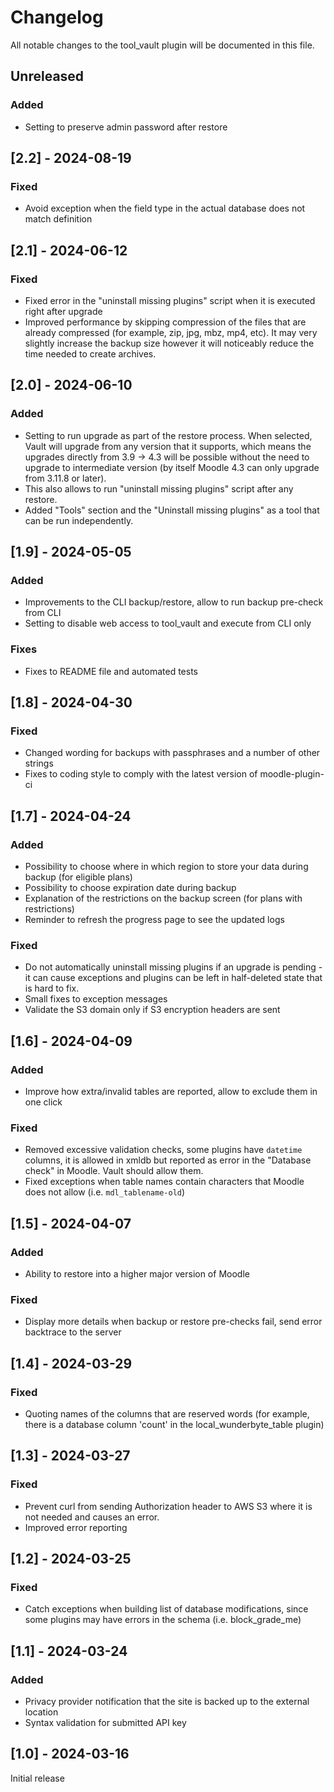 # Changelog

All notable changes to the tool_vault plugin will be documented in this file.

## Unreleased

### Added
- Setting to preserve admin password after restore

## [2.2] - 2024-08-19

### Fixed
- Avoid exception when the field type in the actual database does not match definition

## [2.1] - 2024-06-12

### Fixed
- Fixed error in the "uninstall missing plugins" script when it is executed right after
  upgrade
- Improved performance by skipping compression of the files that are already compressed
  (for example, zip, jpg, mbz, mp4, etc). It may very slightly increase the backup size
  however it will noticeably reduce the time needed to create archives.

## [2.0] - 2024-06-10

### Added
- Setting to run upgrade as part of the restore process. When selected, Vault will upgrade
  from any version that it supports, which means the upgrades directly from 3.9 -> 4.3 will be
  possible without the need to upgrade to intermediate version (by itself Moodle 4.3 can only
  upgrade from 3.11.8 or later).
- This also allows to run "uninstall missing plugins" script after any restore.
- Added "Tools" section and the "Uninstall missing plugins" as a tool that can be run
  independently.

## [1.9] - 2024-05-05

### Added
- Improvements to the CLI backup/restore, allow to run backup pre-check from CLI
- Setting to disable web access to tool_vault and execute from CLI only
### Fixes
- Fixes to README file and automated tests

## [1.8] - 2024-04-30

### Fixed
- Changed wording for backups with passphrases and a number of other strings
- Fixes to coding style to comply with the latest version of moodle-plugin-ci

## [1.7] - 2024-04-24

### Added
- Possibility to choose where in which region to store your data during backup (for eligible plans)
- Possibility to choose expiration date during backup
- Explanation of the restrictions on the backup screen (for plans with restrictions)
- Reminder to refresh the progress page to see the updated logs
### Fixed
- Do not automatically uninstall missing plugins if an upgrade is pending - it can cause exceptions
  and plugins can be left in half-deleted state that is hard to fix.
- Small fixes to exception messages
- Validate the S3 domain only if S3 encryption headers are sent

## [1.6] - 2024-04-09

### Added
- Improve how extra/invalid tables are reported, allow to exclude them in one click
### Fixed
- Removed excessive validation checks, some plugins have `datetime` columns, it is allowed in xmldb
  but reported as error in the "Database check" in Moodle. Vault should allow them.
- Fixed exceptions when table names contain characters that Moodle does not allow (i.e. `mdl_tablename-old`)

## [1.5] - 2024-04-07

### Added
- Ability to restore into a higher major version of Moodle
### Fixed
- Display more details when backup or restore pre-checks fail, send error backtrace to the server

## [1.4] - 2024-03-29

### Fixed
- Quoting names of the columns that are reserved words (for example, there is a database column
  'count' in the local_wunderbyte_table plugin)

## [1.3] - 2024-03-27

### Fixed
- Prevent curl from sending Authorization header to AWS S3 where it is not needed and
  causes an error.
- Improved error reporting

## [1.2] - 2024-03-25

### Fixed
- Catch exceptions when building list of database modifications, since some plugins
  may have errors in the schema (i.e. block_grade_me)

## [1.1] - 2024-03-24

### Added
- Privacy provider notification that the site is backed up to the external location
- Syntax validation for submitted API key

## [1.0] - 2024-03-16
Initial release
